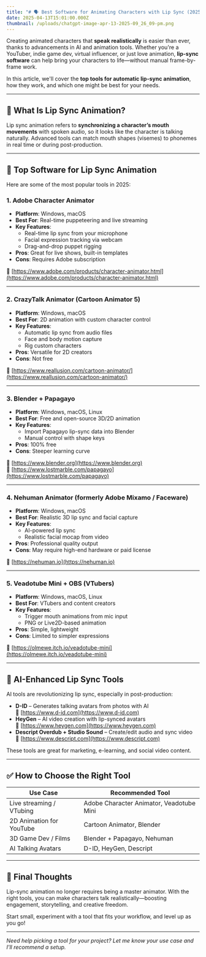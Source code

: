 ```yaml
---
title: "# 🗣️ Best Software for Animating Characters with Lip Sync (2025 Guide)"
date: 2025-04-13T15:01:00.000Z
thumbnail: /uploads/chatgpt-image-apr-13-2025-09_26_09-pm.png
---
```

Creating animated characters that **speak realistically** is easier than ever, thanks to advancements in AI and animation tools. Whether you're a YouTuber, indie game dev, virtual influencer, or just love animation, **lip-sync software** can help bring your characters to life—without manual frame-by-frame work.

In this article, we'll cover the **top tools for automatic lip-sync animation**, how they work, and which one might be best for your needs.

---

## 🎯 What Is Lip Sync Animation?

Lip sync animation refers to **synchronizing a character’s mouth movements** with spoken audio, so it looks like the character is talking naturally. Advanced tools can match mouth shapes (visemes) to phonemes in real time or during post-production.

---

## 🧰 Top Software for Lip Sync Animation

Here are some of the most popular tools in 2025:

### 1. **Adobe Character Animator**

- **Platform**: Windows, macOS  
- **Best For**: Real-time puppeteering and live streaming  
- **Key Features**:  
  - Real-time lip sync from your microphone  
  - Facial expression tracking via webcam  
  - Drag-and-drop puppet rigging  
- **Pros**: Great for live shows, built-in templates  
- **Cons**: Requires Adobe subscription

🔗 [https://www.adobe.com/products/character-animator.html](https://www.adobe.com/products/character-animator.html)

---

### 2. **CrazyTalk Animator (Cartoon Animator 5)**

- **Platform**: Windows, macOS  
- **Best For**: 2D animation with custom character control  
- **Key Features**:  
  - Automatic lip sync from audio files  
  - Face and body motion capture  
  - Rig custom characters  
- **Pros**: Versatile for 2D creators  
- **Cons**: Not free

🔗 [https://www.reallusion.com/cartoon-animator/](https://www.reallusion.com/cartoon-animator/)

---

### 3. **Blender + Papagayo**

- **Platform**: Windows, macOS, Linux  
- **Best For**: Free and open-source 3D/2D animation  
- **Key Features**:  
  - Import Papagayo lip-sync data into Blender  
  - Manual control with shape keys  
- **Pros**: 100% free  
- **Cons**: Steeper learning curve

🔗 [https://www.blender.org](https://www.blender.org)  
🔗 [https://www.lostmarble.com/papagayo](https://www.lostmarble.com/papagayo)

---

### 4. **Nehuman Animator (formerly Adobe Mixamo / Faceware)**

- **Platform**: Windows, macOS  
- **Best For**: Realistic 3D lip sync and facial capture  
- **Key Features**:  
  - AI-powered lip sync  
  - Realistic facial mocap from video  
- **Pros**: Professional quality output  
- **Cons**: May require high-end hardware or paid license

🔗 [https://nehuman.io](https://nehuman.io)

---

### 5. **Veadotube Mini + OBS (VTubers)**

- **Platform**: Windows, macOS, Linux  
- **Best For**: VTubers and content creators  
- **Key Features**:  
  - Trigger mouth animations from mic input  
  - PNG or Live2D-based animation  
- **Pros**: Simple, lightweight  
- **Cons**: Limited to simpler expressions

🔗 [https://olmewe.itch.io/veadotube-mini](https://olmewe.itch.io/veadotube-mini)

---

## 🔮 AI-Enhanced Lip Sync Tools

AI tools are revolutionizing lip sync, especially in post-production:

- **D-ID** – Generates talking avatars from photos with AI  
  🔗 [https://www.d-id.com](https://www.d-id.com)  
- **HeyGen** – AI video creation with lip-synced avatars  
  🔗 [https://www.heygen.com](https://www.heygen.com)  
- **Descript Overdub + Studio Sound** – Create/edit audio and sync video  
  🔗 [https://www.descript.com](https://www.descript.com)

These tools are great for marketing, e-learning, and social video content.

---

## ✅ How to Choose the Right Tool

| Use Case                     | Recommended Tool             |
|-----------------------------|------------------------------|
| Live streaming / VTubing    | Adobe Character Animator, Veadotube Mini |
| 2D Animation for YouTube    | Cartoon Animator, Blender    |
| 3D Game Dev / Films         | Blender + Papagayo, Nehuman  |
| AI Talking Avatars          | D-ID, HeyGen, Descript       |

---

## 🧠 Final Thoughts

Lip-sync animation no longer requires being a master animator. With the right tools, you can make characters talk realistically—boosting engagement, storytelling, and creative freedom.

Start small, experiment with a tool that fits your workflow, and level up as you go!

---

*Need help picking a tool for your project? Let me know your use case and I’ll recommend a setup.*
